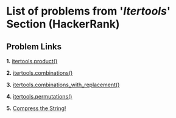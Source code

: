 # List of problems from '*Itertools*' Section (HackerRank)

## Problem Links 

**1.** [itertools.product()](https://www.hackerrank.com/challenges/itertools-product/problem)

**2.** [itertools.combinations()](https://www.hackerrank.com/challenges/itertools-combinations/problem)

**3.** [itertools.combinations_with_replacement()](https://www.hackerrank.com/challenges/itertools-combinations-with-replacement/problem)

**4.** [itertools.permutations()](https://www.hackerrank.com/challenges/itertools-permutations/problem)

**5.** [Compress the String!](https://www.hackerrank.com/challenges/compress-the-string/problem)
